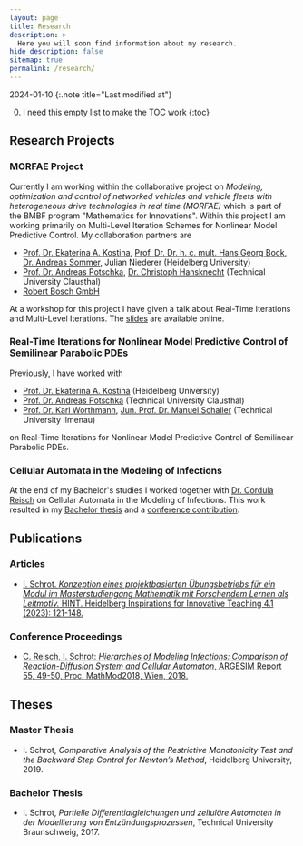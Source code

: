 ```yaml
---
layout: page
title: Research
description: >
  Here you will soon find information about my research.
hide_description: false
sitemap: true
permalink: /research/
---
```


2024-01-10
{:.note title="Last modified at"}

0. I need this empty list to make the TOC work
{:toc}

## Research Projects
### MORFAE Project
Currently I am working within the collaborative project on *Modeling, optimization and control of networked vehicles and vehicle fleets with heterogeneous drive technologies in real time (MORFAE)* which is part of the BMBF program "Mathematics for Innovations". Within this project I am working primarily on Multi-Level Iteration Schemes for Nonlinear Model Predictive Control. My collaboration partners are
  - [Prof. Dr. Ekaterina A. Kostina][ekaterina], [Prof. Dr. Dr. h. c. mult. Hans Georg Bock][georg], [Dr. Andreas Sommer][andreas_sommer], Julian Niederer (Heidelberg University)
  - [Prof. Dr. Andreas Potschka][andreas], [Dr. Christoph Hansknecht][christoph] (Technical University Clausthal)
  - [Robert Bosch GmbH][bosch]

At a workshop for this project I have given a talk about Real-Time Iterations and Multi-Level Iterations. The [slides][morfae_talk] are available online.

### Real-Time Iterations for Nonlinear Model Predictive Control of Semilinear Parabolic PDEs
Previously, I have worked with
  - [Prof. Dr. Ekaterina A. Kostina][ekaterina] (Heidelberg University)
  - [Prof. Dr. Andreas Potschka][andreas] (Technical University Clausthal)
  - [Prof. Dr. Karl Worthmann][karl], [Jun. Prof. Dr. Manuel Schaller][manuel] (Technical University Ilmenau)

on Real-Time Iterations for Nonlinear Model Predictive Control of Semilinear Parabolic PDEs.

### Cellular Automata in the Modeling of Infections
At the end of my Bachelor's studies I worked together with [Dr. Cordula Reisch][cordula] on Cellular Automata in the Modeling of Infections. This work resulted in my [Bachelor thesis][ba_internal] and a [conference contribution][mathmod].

## Publications
### Articles
  - [I. Schrot. *Konzeption eines projektbasierten Übungsbetriebs für ein Modul im Masterstudiengang Mathematik mit Forschendem Lernen als Leitmotiv.* HINT. Heidelberg Inspirations for Innovative Teaching 4.1 (2023): 121-148.][hint]

### Conference Proceedings
  - [C. Reisch, I. Schrot: *Hierarchies of Modeling Infections: Comparison of Reaction-Diffusion System and Cellular Automaton*, ARGESIM Report 55, 49-50, Proc. MathMod2018, Wien, 2018.][mathmod]

## Theses

### Master Thesis
  - I. Schrot, *Comparative Analysis of the Restrictive Monotonicity Test and the Backward Step Control for Newton’s Method*, Heidelberg University, 2019.

### Bachelor Thesis
  - I. Schrot, *Partielle Differentialgleichungen und zelluläre Automaten in der Modellierung von Entzündungsprozessen*, Technical University Braunschweig, 2017.

[ekaterina]: http://wwwagkostina.iwr.uni-heidelberg.de/kostina.html
[georg]: https://simopt.iwr.uni-heidelberg.de/georg-bock/home
[andreas_sommer]: https://simopt.iwr.uni-heidelberg.de/andreas-sommer/home
[andreas]: https://www.mathematik.tu-clausthal.de/arbeitsgruppen/kontinuierliche-optimierung/team/prof-dr-andreas-potschka/
[christoph]: https://www.mathematik.tu-clausthal.de/en/about-us/research-groups/continuous-optimization/staff/dr-christoph-hansknecht/
[bosch]: https://www.bosch.com/
[karl]: https://www.tu-ilmenau.de/universitaet/fakultaeten/fakultaet-mathematik-und-naturwissenschaften/profil/institute-und-fachgebiete/institut-fuer-mathematik/profil/fachgebiet-optimization-based-control/team/karl-worthmann
[manuel]: https://www.tu-ilmenau.de/deq
[cordula]: https://www.tu-braunschweig.de/ipde/personal/creisch
[morfae_talk]: https://slides.com/ischrot/rti_mli_morfae_workshop/fullscreen
[hint]: https://doi.org/10.11588/hint.2023.1.101930
[mathmod]: http://dx.doi.org/10.11128/arep.55.a55236
[ba_internal]: #bachelor-thesis
